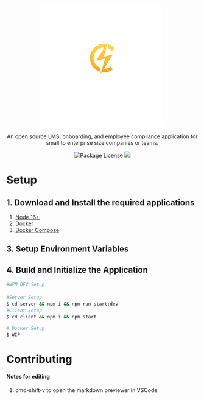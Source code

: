 <p align="center">
  <a href="http://waunbroderick.me/" target="blank"><img src="https://github.com/WaunBroderick/Conduit/blob/main/client/src/assets/img/logo/logoWithName.png" width="320" alt="Conduit Logo" /></a>
</p>

  <p align="center">An open source LMS, onboarding, and employee compliance application for small to enterprise size companies or teams.</p>
    <p align="center">
    <a target="_blank"><img src="https://img.shields.io/badge/license-MIT-green" alt="Package License" /></a>
    <a href="https://ko-fi.com/waunbroderick" target="_blank"><img src="https://img.shields.io/badge/Donate-kofi-ff3f59.svg"/></a>
</p>

# Setup

## 1. Download and Install the required applications

1. [Node 16+](https://nodejs.org/en/)
2. [Docker](https://www.docker.com/)
3. [Docker Compose](https://docs.docker.com/compose/)

## 3. Setup Environment Variables

## 4. Build and Initialize the Application

```bash
#NPM DEV Setup

#Server Setup
$ cd server && npm i && npm run start:dev
#Client Setup
$ cd client && npm i && npm start
```

```bash
# Docker Setup
$ WIP
```

# Contributing

#### Notes for editing

1. cmd-shift-v to open the markdown previewer in VSCode
